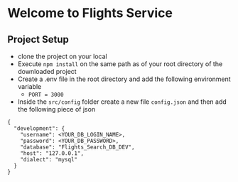 # Welcome to Flights Service

## Project Setup 
- clone the project on your local 
- Execute `npm install` on the same path as of your root directory of the downloaded project
- Create a .env file in the root directory and add the following environment variable 
    - `PORT = 3000`
- Inside the `src/config` folder create a new file `config.json` and then add the following piece of json

```
{
  "development": {
    "username": <YOUR_DB_LOGIN_NAME>,
    "password": <YOUR_DB_PASSWORD>,
    "database": "Flights_Search_DB_DEV",
    "host": "127.0.0.1",
    "dialect": "mysql"
  }
}
```





<!-- / 
    - src/
        index.js //server
        models/
        controllers/
        middlewares/
        services/
        utils/
        config/
        repository/
    - tests/ [later]
    - static/
    - temp/ -->
